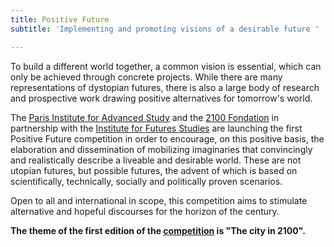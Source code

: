 ```yaml
---
title: Positive Future
subtitle: 'Implementing and promoting visions of a desirable future '

---
```

To build a different world together, a common vision is essential, which can only be achieved through concrete projects. While there are many representations of dystopian futures, there is also a large body of research and prospective work drawing positive alternatives for tomorrow's world.

The [Paris Institute for Advanced Study](/about/who) and the [2100 Fondation](/about/who)  in partnership with the [Institute for Futures Studies](/about/who)  are launching the first Positive Future competition in order to encourage, on this positive basis, the elaboration and dissemination of mobilizing imaginaries that convincingly and realistically describe a liveable and desirable world. These are not utopian futures, but possible futures, the advent of which is based on scientifically, technically, socially and politically proven scenarios.

Open to all and international in scope, this competition aims to stimulate alternative and hopeful discourses for the horizon of the century.

**The theme of the first edition of the [competition](/contest)  is "The city in 2100".**